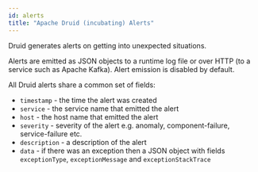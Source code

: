 ```yaml
---
id: alerts
title: "Apache Druid (incubating) Alerts"
---
```


<!--
  ~ Licensed to the Apache Software Foundation (ASF) under one
  ~ or more contributor license agreements.  See the NOTICE file
  ~ distributed with this work for additional information
  ~ regarding copyright ownership.  The ASF licenses this file
  ~ to you under the Apache License, Version 2.0 (the
  ~ "License"); you may not use this file except in compliance
  ~ with the License.  You may obtain a copy of the License at
  ~
  ~   http://www.apache.org/licenses/LICENSE-2.0
  ~
  ~ Unless required by applicable law or agreed to in writing,
  ~ software distributed under the License is distributed on an
  ~ "AS IS" BASIS, WITHOUT WARRANTIES OR CONDITIONS OF ANY
  ~ KIND, either express or implied.  See the License for the
  ~ specific language governing permissions and limitations
  ~ under the License.
  -->


Druid generates alerts on getting into unexpected situations.

Alerts are emitted as JSON objects to a runtime log file or over HTTP (to a service such as Apache Kafka). Alert emission is disabled by default.

All Druid alerts share a common set of fields:

* `timestamp` - the time the alert was created
* `service` - the service name that emitted the alert
* `host` - the host name that emitted the alert
* `severity` - severity of the alert e.g. anomaly, component-failure, service-failure etc.
* `description` - a description of the alert
* `data` - if there was an exception then a JSON object with fields `exceptionType`, `exceptionMessage` and `exceptionStackTrace`
